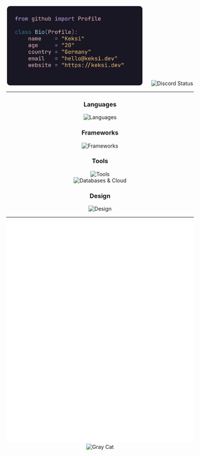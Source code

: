 <div align="center">
  <img width="364" src="./assets/profile.png" alt="Profile" />
  &nbsp;&nbsp;&nbsp;&nbsp;
  <img width="416" src="https://lanyard.cnrad.dev/api/527147599942385674?borderRadius=8px&bg=191724" alt="Discord Status" />
</div>

---

<h3 align="center"><b>Languages</b></h3>
<div align="center">
  <img src="https://go-skill-icons.vercel.app/api/icons?i=go,py,ts,js,nodejs,bun&theme=dark" alt="Languages" />
</div>

<h3 align="center"><b>Frameworks</b></h3>
<div align="center">
  <img src="https://go-skill-icons.vercel.app/api/icons?i=nuxt,vue,next,react,vite,astro&theme=dark" alt="Frameworks" />
</div>

<h3 align="center"><b>Tools</b></h3>
<div align="center">
  <img src="https://go-skill-icons.vercel.app/api/icons?i=vscode,zed,git,github,docker,discord&theme=dark" alt="Tools" /><br/>
  <img src="https://go-skill-icons.vercel.app/api/icons?i=mongodb,postgres,pocketbase,cloudflare,vercel,netlify&theme=dark" alt="Databases & Cloud" />
</div>

<h3 align="center"><b>Design</b></h3>
<div align="center">
  <img src="https://go-skill-icons.vercel.app/api/icons?i=figma,tailwind,shadcn&theme=dark" alt="Design" />
</div>

---

<div align="center">
  <img src="https://raw.githubusercontent.com/keksiqc/github-stats-transparent/output/generated/overview.svg" alt="GitHub Stats" />
  <img src="https://raw.githubusercontent.com/keksiqc/github-stats-transparent/output/generated/languages.svg" alt="Top Languages" />
</div>

<div align="center">
  <img src="./assets/gray_cat_on_line.svg" alt="Gray Cat" />
</div>
